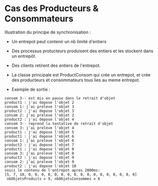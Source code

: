 # Cas des Producteurs & Consommateurs

Illustration du principe de synchronisation : 
- Un entrepot peut contenir un nb limité d'entiers
- Des processus protucteurs produisent des entiers et les stockent dans un entrepôt.
- Des clients retirent des entiers de l'entrepot.
- La classe principale est ProductConsom qui crée un entrepot, et crée des producteurs et consommateurs tous lies au meme entrepot.

- Exemple de sortie : 
```
consom 3-- est mis en pause dans le retrait d'objet
product1 : j'ai depose l'objet 2
consom 1: j'ai preleve l'objet 3
product2 : j'ai depose l'objet 3
consom 2: j'ai preleve l'objet 2
product2 : j'ai depose l'objet 4
consom 3-- reprend la tentative de retrait d'objet
consom 3: j'ai preleve l'objet 4
product1 : j'ai depose l'objet 5
product1 : j'ai depose l'objet 6
consom 1: j'ai preleve l'objet 6
product2 : j'ai depose l'objet 7
product1 : j'ai depose l'objet 8
consom 3: j'ai preleve l'objet 8
product2 : j'ai depose l'objet 9
consom 2: j'ai preleve l'objet 9
product2 : j'ai depose l'objet 10
voici le contenu de l'entrepot apres 2000ms: 
[5, 7, 10, 0, 0, 0, 0, 0, 0, 0, 0, 0, 0, 0, 0, 0, 0, 0, 0, 0]
 nbObjetsProduits = 9, nbObjetsConsommes = 6
```

